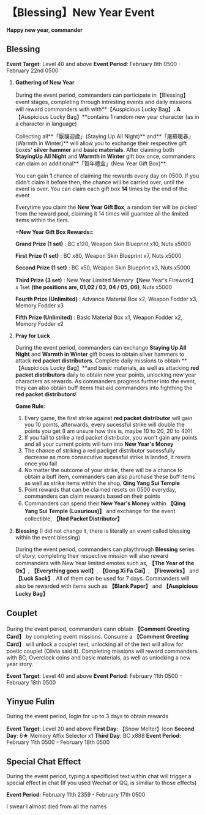 # 【Blessing】New Year Event

**Happy new year, commander**

## Blessing

**Event Target**: Level 40 and above
**Event Period**: February 8th 0500 - February 22nd 0500

1. **Gathering of New Year**

   During the event period, commanders can participate in【Blessing】event stages, completing through intresting events and daily missions will reward commanders with with**【Auspicious Lucky Bag】**. A**【Auspicious Lucky Bag】**contains 1 random new year character (as in a character in language)

   Collecting all**「厭禳迎歲」(Staying Up All Night)** and**「屠蘇暖春」(Warmth in Winter)** will allow you to exchange their respective gift boxes' **silver hammer** and **basic materials**. After claiming both **StayingUp All Night** and **Warmth in Winter** gift box once, commanders can claim an additional**「賀年禮盒」(New Year Gift Box)**.

   You can gain **1** chance of claiming the rewards every day on 0500. If you didn't claim it before then, the chance will be carried over, until the event is over. You can claim each gift box **14** times by the end of the event

   Everytime you claim the **New Year Gift Box**, a random tier will be picked from the reward pool, claiming it 14 times will guarntee all the limited items within the tiers.

   **=New Year Gift Box Rewards=**

   **Grand Prize (1 set)** : BC x120, Weapon Skin Blueprint x10, Nuts x5000

   **First Prize (1 set)** : BC x80, Weapon Skin Blueprint x7, Nuts x5000

   **Second Prize (1 set)** : BC x50, Weapon Skin Blueprint x3, Nuts x5000

   **Third Prize (3 set)** : New Year Limited Memory【New Year's Firework】x 1set **(the positions are, 01,02 / 03, 04 / 05, 06)**, Nuts x5000

   **Fourth Prize (Unlimited)** : Advance Material Box x2, Weapon Fodder x3, Memory Fodder x3

   **Fifth Prize (Unlimited)** : Basic Material Box x1, Weapon Fodder x2, Memory Fodder x2

2. **Pray for Luck**

   During the event period, commanders can exchange **Staying Up All Night** and **Warmth in Winter** gift boxes to obtain silver hammers to attack **red packet distributors**. Complete daily missions to obtain **【Auspicious Lucky Bag】**and basic materials, as well as attacking **red packet distributors** daily to obtain new year points, unlocking new year characters as rewards. As commanders progress further into the event, they can also obtain buff items that aid commanders into fighthing the **red packet distributors**!

   **Game Rule**:

   1. Every game, the first strike against **red packet distributor** will gain you 10 points, afterwards, every sucessful strike will double the points you get (I am unsure how this is, maybe 10 to 20, 20 to 40?)
   2. If you fail to strike a red packet distributor, you won't gain any points and all your current points will turn into **New Year's Money**
   3. The chance of striking a red packget distributor sucessfully decrease as more consecutive sucessful strike is landed, it resets once you fail
   4. No matter the outcome of your strike, there will be a chance to obtain a buff item, commanders can also purchase these buff items as well as strike items within the shop, **Qing Yang Sui Temple**
   5. Point rewards that can be claimed resets on 0500 everyday, commanders can claim rewards based on their points
   6. Commanders can spend their **New Year's Money** within **【Qing Yang Sui Temple (Luxurious)】** and exchange for the event collectible, **【Red Packet Distributor】**

3. **Blessing** (I did not change it, there is literally an event called blessing within the event blessing)

   During the event period, commanders can playthrough **Blessing** series of story, completing their respective mission will also reward commanders with New Year limited emotes such as, **【The Year of the Ox】**, **【Everything goes well】**, **【Gong Xi Fa Cai】**, **【Fireworks】** and **【Luck Sack】**. All of them can be used for 7 days. Commanders will also be rewarded with items such as **【Blank Paper】** and **【Auspicious Lucky Bag】**

## Couplet

During the event period, commanders cann obtain **【Comment Greeting Card】** by completing event missions. Consume a **【Comment Greeting Card】** will unlock a couplet text, unlocking all of the text will allow for poetic couplet (Olivia said it). Completing missions will reward commanders with BC, Overclock coins and basic materials, as well as unlocking a new year story.

**Event Target**: Level 40 and above
**Event Period**: February 11th 0500 - February 18th 0500

## Yinyue Fulin

During the event period, login for up to 3 days to obtain rewards

**Event Target**: Level 20 and above
**First Day**: 【Snow Melter】Icon
**Second Day**: 6★ Memory Affix Selector x1
**Third Day**: BC x888 
**Event Period:** February 11th 0500 - February 18th 0500

## Special Chat Effect

During the event period, typing a specificied text within chat will trigger a special effect in chat (If you used Wechat or QQ, is similiar to those effects)

**Event Period**: February 11th 2359 - February 17th 0500


I swear I almost died from all the names